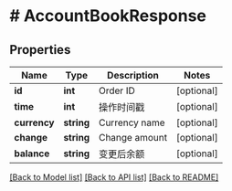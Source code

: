 # # AccountBookResponse

## Properties

Name | Type | Description | Notes
------------ | ------------- | ------------- | -------------
**id** | **int** | Order ID | [optional] 
**time** | **int** | 操作时间戳 | [optional] 
**currency** | **string** | Currency name | [optional] 
**change** | **string** | Change amount | [optional] 
**balance** | **string** | 变更后余额 | [optional] 

[[Back to Model list]](../../README.md#documentation-for-models) [[Back to API list]](../../README.md#documentation-for-api-endpoints) [[Back to README]](../../README.md)
